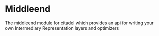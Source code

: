 # Middleend

The middleend module for citadel which provides an api for writing your own Intermediary Representation layers and optimizers
